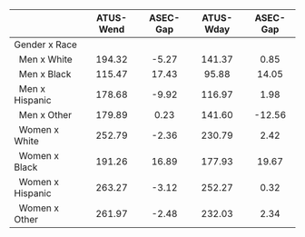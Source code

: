
|                      |    ATUS-Wend |     ASEC-Gap |    ATUS-Wday |     ASEC-Gap |
| -------------------- | :----------: | :----------: | :----------: | :----------: |
| Gender x Race        |              |              |              |              |
| &nbsp;&nbsp;Men x White |       194.32 |        -5.27 |       141.37 |         0.85 |
| &nbsp;&nbsp;Men x Black |       115.47 |        17.43 |        95.88 |        14.05 |
| &nbsp;&nbsp;Men x Hispanic |       178.68 |        -9.92 |       116.97 |         1.98 |
| &nbsp;&nbsp;Men x Other |       179.89 |         0.23 |       141.60 |       -12.56 |
| &nbsp;&nbsp;Women x White |       252.79 |        -2.36 |       230.79 |         2.42 |
| &nbsp;&nbsp;Women x Black |       191.26 |        16.89 |       177.93 |        19.67 |
| &nbsp;&nbsp;Women x Hispanic |       263.27 |        -3.12 |       252.27 |         0.32 |
| &nbsp;&nbsp;Women x Other |       261.97 |        -2.48 |       232.03 |         2.34 |

